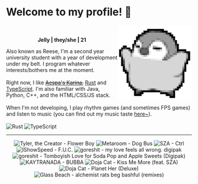 <h1>Welcome to my profile! 👋</h1>
<img src="penguin.webp" alt="dancing penguin" align="right" width="40%">
<br>
<p align="center"><b>Jelly | they/she | 21</b></p>
<p>
Also known as Reese, I'm a second year university student with a year of development under my belt. I program whatever interests/bothers me at the moment.
<br><br>
Right now, I like <s><a href="https://kprofiles.com/karina-aespa-profile/">Aespa's Karina</a>,</s> <a href="https://www.rust-lang.org/">Rust</a> and <a href="https://www.typescriptlang.org/">TypeScript</a>. I'm also familiar with Java, Python, C++, and the HTML/CSS/JS stack.
<br><br>
When I'm not developing, I play rhythm games (and sometimes FPS games) and listen to music (you can find out my music taste <a href="https://www.last.fm/user/i-dle">here~</a>).
<br><br>
<img alt="Rust" src="https://img.shields.io/badge/Rust-%23000000.svg?&style=for-the-badge&logo=rust&logoColor=white"/> <img alt="TypeScript" src="https://img.shields.io/badge/TypeScript-%233178C6.svg?&style=for-the-badge&logo=typescript&logoColor=white"/>
</p>
<hr class="dotted">
<!-- lastfm -->
<p align="center"><img src="https://lastfm.freetls.fastly.net/i/u/64s/52a7f32bdc99238080b0f17e859b3b4d.jpg" title="Tyler, the Creator - Flower Boy"> <img src="https://lastfm.freetls.fastly.net/i/u/64s/e0424ddd3daef3c8f14fca6a42dfba63.jpg" title="Metaroom - Dog Bus"> <img src="https://lastfm.freetls.fastly.net/i/u/64s/9dcae165f522e0d818f7e75a3b5b6e16.jpg" title="SZA - Ctrl"> <img src="https://lastfm.freetls.fastly.net/i/u/64s/175ba04d58a0c083f9aa431073716cb0.jpg" title="IShowSpeed - F.U.C."> <img src="https://lastfm.freetls.fastly.net/i/u/64s/5f1cfbe73c491f3b0b669a70679d042a.jpg" title="goreshit - my love feels all wrong. digipak"> <img src="https://lastfm.freetls.fastly.net/i/u/64s/272041e523695d27bf715f4c06ca9243.jpg" title="goreshit - Tomboyish Love for Soda Pop and Apple Sweets (Digipak)"> <img src="https://lastfm.freetls.fastly.net/i/u/64s/055bc8d6ad0d1458cc4461bdc9ff7fea.jpg" title="KAYTRANADA - BUBBA"> <img src="https://lastfm.freetls.fastly.net/i/u/64s/eaaf996761c848274f3b7ce93b08fa90.jpg" title="Doja Cat - Kiss Me More (feat. SZA)"> <img src="https://lastfm.freetls.fastly.net/i/u/64s/3bd5814edfd0051c7221ca8cdbe0ea8f.jpg" title="Doja Cat - Planet Her (Deluxe)"> <img src="https://lastfm.freetls.fastly.net/i/u/64s/91cc0b832bdefd130e85bca2828c6388.png" title="Glass Beach - alchemist rats beg bashful (remixes)"> </p>
